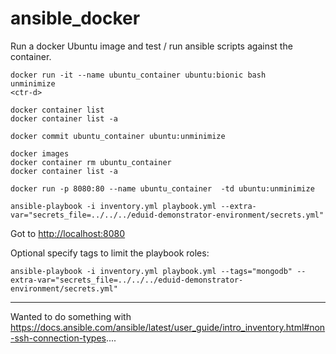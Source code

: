 # ansible_docker

Run a docker Ubuntu image and test / run ansible scripts against the container.

```
docker run -it --name ubuntu_container ubuntu:bionic bash
unminimize
<ctr-d>

docker container list
docker container list -a

docker commit ubuntu_container ubuntu:unminimize

docker images
docker container rm ubuntu_container
docker container list -a

docker run -p 8080:80 --name ubuntu_container  -td ubuntu:unminimize

ansible-playbook -i inventory.yml playbook.yml --extra-var="secrets_file=../../../eduid-demonstrator-environment/secrets.yml"
```
Got to [http://localhost:8080](http://localhost:8080/)

Optional specify tags to limit the playbook roles:
```
ansible-playbook -i inventory.yml playbook.yml --tags="mongodb" --extra-var="secrets_file=../../../eduid-demonstrator-environment/secrets.yml"
```

----
Wanted to do something with https://docs.ansible.com/ansible/latest/user_guide/intro_inventory.html#non-ssh-connection-types....
